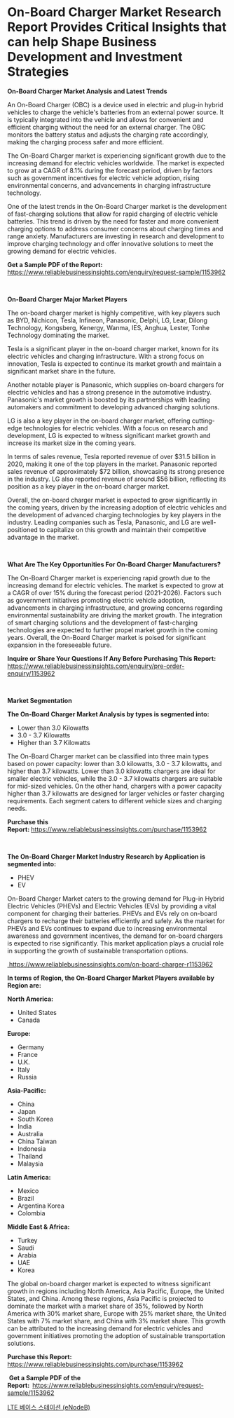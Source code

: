 <p><h1>On-Board Charger Market Research Report Provides Critical Insights that can help Shape Business Development and Investment Strategies</h1></p><p><strong>On-Board Charger Market Analysis and Latest Trends</strong></p>
<p><p>An On-Board Charger (OBC) is a device used in electric and plug-in hybrid vehicles to charge the vehicle's batteries from an external power source. It is typically integrated into the vehicle and allows for convenient and efficient charging without the need for an external charger. The OBC monitors the battery status and adjusts the charging rate accordingly, making the charging process safer and more efficient.</p><p>The On-Board Charger market is experiencing significant growth due to the increasing demand for electric vehicles worldwide. The market is expected to grow at a CAGR of 8.1% during the forecast period, driven by factors such as government incentives for electric vehicle adoption, rising environmental concerns, and advancements in charging infrastructure technology.</p><p>One of the latest trends in the On-Board Charger market is the development of fast-charging solutions that allow for rapid charging of electric vehicle batteries. This trend is driven by the need for faster and more convenient charging options to address consumer concerns about charging times and range anxiety. Manufacturers are investing in research and development to improve charging technology and offer innovative solutions to meet the growing demand for electric vehicles.</p></p>
<p><strong>Get a Sample PDF of the Report:&nbsp;</strong> <a href="https://www.reliablebusinessinsights.com/enquiry/request-sample/1153962">https://www.reliablebusinessinsights.com/enquiry/request-sample/1153962</a></p>
<p>&nbsp;</p>
<p><strong>On-Board Charger Major Market Players</strong></p>
<p><p>The on-board charger market is highly competitive, with key players such as BYD, Nichicon, Tesla, Infineon, Panasonic, Delphi, LG, Lear, Dilong Technology, Kongsberg, Kenergy, Wanma, IES, Anghua, Lester, Tonhe Technology dominating the market. </p><p>Tesla is a significant player in the on-board charger market, known for its electric vehicles and charging infrastructure. With a strong focus on innovation, Tesla is expected to continue its market growth and maintain a significant market share in the future. </p><p>Another notable player is Panasonic, which supplies on-board chargers for electric vehicles and has a strong presence in the automotive industry. Panasonic's market growth is boosted by its partnerships with leading automakers and commitment to developing advanced charging solutions. </p><p>LG is also a key player in the on-board charger market, offering cutting-edge technologies for electric vehicles. With a focus on research and development, LG is expected to witness significant market growth and increase its market size in the coming years. </p><p>In terms of sales revenue, Tesla reported revenue of over $31.5 billion in 2020, making it one of the top players in the market. Panasonic reported sales revenue of approximately $72 billion, showcasing its strong presence in the industry. LG also reported revenue of around $56 billion, reflecting its position as a key player in the on-board charger market. </p><p>Overall, the on-board charger market is expected to grow significantly in the coming years, driven by the increasing adoption of electric vehicles and the development of advanced charging technologies by key players in the industry. Leading companies such as Tesla, Panasonic, and LG are well-positioned to capitalize on this growth and maintain their competitive advantage in the market.</p></p>
<p>&nbsp;</p>
<p><strong>What Are The Key Opportunities For On-Board Charger Manufacturers?</strong></p>
<p><p>The On-Board Charger market is experiencing rapid growth due to the increasing demand for electric vehicles. The market is expected to grow at a CAGR of over 15% during the forecast period (2021-2026). Factors such as government initiatives promoting electric vehicle adoption, advancements in charging infrastructure, and growing concerns regarding environmental sustainability are driving the market growth. The integration of smart charging solutions and the development of fast-charging technologies are expected to further propel market growth in the coming years. Overall, the On-Board Charger market is poised for significant expansion in the foreseeable future.</p></p>
<p><strong>Inquire or Share Your Questions If Any Before Purchasing This Report:</strong> <a href="https://www.reliablebusinessinsights.com/enquiry/pre-order-enquiry/1153962">https://www.reliablebusinessinsights.com/enquiry/pre-order-enquiry/1153962</a></p>
<p>&nbsp;</p>
<p><strong>Market Segmentation</strong></p>
<p><strong>The On-Board Charger Market Analysis by types is segmented into:</strong></p>
<p><ul><li>Lower than 3.0 Kilowatts</li><li>3.0 - 3.7 Kilowatts</li><li>Higher than 3.7 Kilowatts</li></ul></p>
<p><p>The On-Board Charger market can be classified into three main types based on power capacity: lower than 3.0 kilowatts, 3.0 - 3.7 kilowatts, and higher than 3.7 kilowatts. Lower than 3.0 kilowatts chargers are ideal for smaller electric vehicles, while the 3.0 - 3.7 kilowatts chargers are suitable for mid-sized vehicles. On the other hand, chargers with a power capacity higher than 3.7 kilowatts are designed for larger vehicles or faster charging requirements. Each segment caters to different vehicle sizes and charging needs.</p></p>
<p><strong>Purchase this Report:&nbsp;</strong><a href="https://www.reliablebusinessinsights.com/purchase/1153962">https://www.reliablebusinessinsights.com/purchase/1153962</a></p>
<p>&nbsp;</p>
<p><strong>The On-Board Charger Market Industry Research by Application is segmented into:</strong></p>
<p><ul><li>PHEV</li><li>EV</li></ul></p>
<p><p>On-Board Charger Market caters to the growing demand for Plug-in Hybrid Electric Vehicles (PHEVs) and Electric Vehicles (EVs) by providing a vital component for charging their batteries. PHEVs and EVs rely on on-board chargers to recharge their batteries efficiently and safely. As the market for PHEVs and EVs continues to expand due to increasing environmental awareness and government incentives, the demand for on-board chargers is expected to rise significantly. This market application plays a crucial role in supporting the growth of sustainable transportation options.</p></p>
<p><a href="https://www.reliablebusinessinsights.com/on-board-charger-r1153962">&nbsp;https://www.reliablebusinessinsights.com/on-board-charger-r1153962</a></p>
<p><strong>In terms of Region, the On-Board Charger Market Players available by Region are:</strong></p>
<p>
    <p> <strong> North America: </strong>
        <ul>
            <li>United States</li>
            <li>Canada</li>
        </ul>
        </p> 
    <p> <strong> Europe: </strong>
        <ul>
            <li>Germany</li>
            <li>France</li>
            <li>U.K.</li>
            <li>Italy</li>
            <li>Russia</li>
        </ul>
        </p> 
    <p> <strong> Asia-Pacific: </strong>
        <ul>
            <li>China</li>
            <li>Japan</li>
            <li>South Korea</li>
            <li>India</li>
            <li>Australia</li>
            <li>China Taiwan</li>
            <li>Indonesia</li>
            <li>Thailand</li>
            <li>Malaysia</li>
        </ul>
        </p> 
    <p> <strong> Latin America: </strong>
        <ul>
            <li>Mexico</li>
            <li>Brazil</li>
            <li>Argentina Korea</li>
            <li>Colombia</li>
        </ul>
        </p> 
    <p> <strong> Middle East & Africa: </strong>
        <ul>
            <li>Turkey</li>
            <li>Saudi</li>
            <li>Arabia</li>
            <li>UAE</li>
            <li>Korea</li>
        </ul>
    </p>
    </p>
<p><p>The global on-board charger market is expected to witness significant growth in regions including North America, Asia Pacific, Europe, the United States, and China. Among these regions, Asia Pacific is projected to dominate the market with a market share of 35%, followed by North America with 30% market share, Europe with 25% market share, the United States with 7% market share, and China with 3% market share. This growth can be attributed to the increasing demand for electric vehicles and government initiatives promoting the adoption of sustainable transportation solutions.</p></p>
<p><strong>Purchase this Report: </strong><a href="https://www.reliablebusinessinsights.com/purchase/1153962">https://www.reliablebusinessinsights.com/purchase/1153962</a></p>
<p>&nbsp;<strong>Get a Sample PDF of the Report:&nbsp;&nbsp;</strong><a href="https://www.reliablebusinessinsights.com/enquiry/request-sample/1153962">https://www.reliablebusinessinsights.com/enquiry/request-sample/1153962</a></p>
<p><strong></strong></p>
<p><p><a href="https://medium.com/@kenyonjohns/lte-%EA%B8%B0%EB%B3%B8%EA%B5%AD-enodeb-%EC%8B%9C%EC%9E%A5%EC%9D%80-%EC%8B%9C%EC%9E%A5-%EC%A0%90%EC%9C%A0%EC%9C%A8-%ED%81%AC%EA%B8%B0-%EB%B0%8F-2031%EB%85%84%EA%B9%8C%EC%A7%80-%EC%98%88%EC%83%81%EB%90%9C-%EC%98%88%EC%B8%A1%EC%97%90-%EC%B4%88%EC%A0%90%EC%9D%84-%EB%A7%9E%EC%B6%A5%EB%8B%88%EB%8B%A4-01f53757c90e">LTE 베이스 스테이션 (eNodeB)</a></p></p>